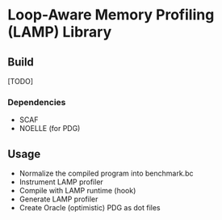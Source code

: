 # Loop-Aware Memory Profiling (LAMP) Library

## Build

[TODO]

### Dependencies

- SCAF
- NOELLE (for PDG)

## Usage

- Normalize the compiled program into benchmark.bc
- Instrument LAMP profiler
- Compile with LAMP runtime (hook)
- Generate LAMP profiler
- Create Oracle (optimistic) PDG as dot files
